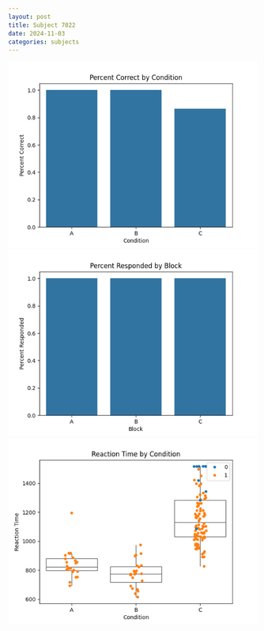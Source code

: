 ```yaml
---
layout: post
title: Subject 7022
date: 2024-11-03
categories: subjects
---
```


![](data/7022/run-5/7022_ATS_percent_correct.png)
![](data/7022/run-5/7022_ATS_percent_responded.png)
![](data/7022/run-5/7022_ATS_rt.png)
